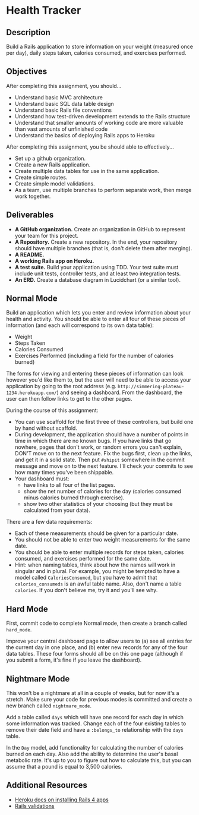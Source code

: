 # Health Tracker

## Description

Build a Rails application to store information on your weight (measured once per day), daily steps taken, calories consumed, and exercises performed.

## Objectives

After completing this assignment, you should...

* Understand basic MVC architecture
* Understand basic SQL data table design
* Understand basic Rails file conventions
* Understand how test-driven development extends to the Rails structure
* Understand that smaller amounts of working code are more valuable than vast amounts of unfinished code
* Understand the basics of deploying Rails apps to Heroku

After completing this assignment, you be should able to effectively...

* Set up a github organization.
* Create a new Rails application.
* Create multiple data tables for use in the same application.
* Create simple routes.
* Create simple model validations.
* As a team, use multiple branches to perform separate work, then merge work together.

## Deliverables

* **A GitHub organization.** Create an organization in GitHub to represent your team for this project.
* **A Repository.** Create a new repository.  In the end, your repository should have multiple branches (that is, don't delete them after merging).
* **A README.**
* **A working Rails app on Heroku.**
* **A test suite.** Build your application using TDD.  Your test suite must include unit tests, controller tests, and at least two integration tests.
* **An ERD.** Create a database diagram in Lucidchart (or a similar tool).

## Normal Mode

Build an application which lets you enter and review information about your health and activity.  You should be able to enter all four of these pieces of information (and each will correspond to its own data table):

* Weight
* Steps Taken
* Calories Consumed
* Exercises Performed (including a field for the number of calories burned)

The forms for viewing and entering these pieces of information can look however you'd like them to, but the user will need to be able to access your application by going to the root address (e.g. `http://simmering-plateau-1234.herokuapp.com/`) and seeing a dashboard.  From the dashboard, the user can then follow links to get to the other pages.

During the course of this assignment:

* You can use scaffold for the first three of these controllers, but build one by hand without scaffold.
* During development, the application should have a number of points in time in which there are no known bugs.  If you have links that go nowhere, pages that don't work, or random errors you can't explain, DON'T move on to the next feature.  Fix the bugs first, clean up the links, and get it in a solid state.  Then put `#shipit` somewhere in the commit message and move on to the next feature.  I'll check your commits to see how many times you've been shippable.
* Your dashboard must:
  * have links to all four of the list pages.
  * show the net number of calories for the day (calories consumed minus calories burned through exercise).
  * show two other statistics of your choosing (but they must be calculated from your data).

There are a few data requirements:

* Each of these measurements should be given for a particular date.
* You should not be able to enter two weight measurements for the same date.
* You should be able to enter multiple records for steps taken, calories consumed, and exercises performed for the same date.
* Hint: when naming tables, think about how the names will work in singular and in plural.  For example, you might be tempted to have a model called `CaloriesConsumed`, but you have to admit that `calories_consumeds` is an awful table name.  Also, don't name a table `calories`.  If you don't believe me, try it and you'll see why.

## Hard Mode

First, commit code to complete Normal mode, then create a branch called `hard_mode`.

Improve your central dashboard page to allow users to (a) see all entries for the current day in one place, and (b) enter new records for any of the four data tables.  These four forms should all be on this one page (although if you submit a form, it's fine if you leave the dashboard).

## Nightmare Mode

This won't be a nightmare at all in a couple of weeks, but for now it's a stretch.  Make sure your code for previous modes is committed and create a new branch called `nightmare_mode`.

Add a table called `days` which will have one record for each day in which some information was tracked.  Change each of the four existing tables to remove their date field and have a `:belongs_to` relationship with the `days` table.

In the `Day` model, add functionality for calculating the number of calories burned on each day.  Also add the ability to determine the user's basal metabolic rate.  It's up to you to figure out how to calculate this, but you can assume that a pound is equal to 3,500 calories.


## Additional Resources

* [Heroku docs on installing Rails 4 apps](https://devcenter.heroku.com/articles/rails4)
* [Rails validations](http://apidock.com/rails/ActiveModel/Validations/ClassMethods/validates)
